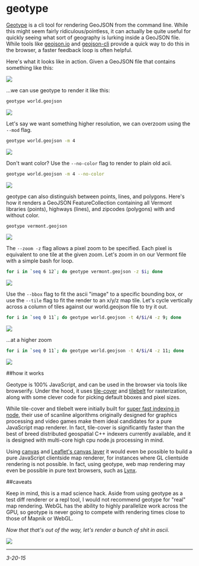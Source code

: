 geotype
===

[Geotype](https://github.com/morganherlocker/geotype) is a cli tool for rendering GeoJSON from the command line. While this might seem fairly ridiculous/pointless, it can actually be quite useful for quickly seeing what sort of geography is lurking inside a GeoJSON file. While tools like [geojson.io](http://geojson.io/) and [geojson-cli](https://github.com/mapbox/geojsonio-cli) provide a quick way to do this in the browser, a faster feedback loop is often helpful.

Here's what it looks like in action. Given a GeoJSON file that contains something like this:

![](/img/world-geojson.png)

...we can use geotype to render it like this:

```sh
geotype world.geojson
```

![](/img/geotype1.gif)

Let's say we want something higher resolution, we can overzoom using the `--mod` flag.

```sh
geotype world.geojson -m 4
```

![](/img/geotype2.gif)

Don't want color? Use the `--no-color` flag to render to plain old acii.

```sh
geotype world.geojson -m 4 --no-color
```

![](/img/geotype3.gif)

geotype can also distinguish between points, lines, and polygons. Here's how it renders a GeoJSON FeatureCollection containing all Vermont libraries (points), highways (lines), and zipcodes (polygons) with and without color.

```sh
geotype vermont.geojson
```

![](/img/geotype4.gif)

The `--zoom -z` flag allows a pixel zoom to be specified. Each pixel is equivalent to one tile at the given zoom. Let's zoom in on our Vermont file with a simple bash for loop.

```sh
for i in `seq 6 12`; do geotype vermont.geojson -z $i; done
```

![](/img/geotype5.gif)

Use the `--bbox` flag to fit the ascii "image" to a specific bounding box, or use the `--tile` flag to fit the render to an x/y/z map tile. Let's cycle vertically across a column of tiles against our world.geojson file to try it out.

```sh
for i in `seq 0 11`; do geotype world.geojson -t 4/$i/4 -z 9; done
```

![](/img/geotype6.gif)

...at a higher zoom

```sh
for i in `seq 0 11`; do geotype world.geojson -t 4/$i/4 -z 11; done
```

![](/img/geotype7.gif)

##how it works

Geotype is 100% JavaScript, and can be used in the browser via tools like browserify. Under the hood, it uses [tile-cover](https://github.com/mapbox/tile-cover) and [tilebelt](https://github.com/mapbox/tilebelt/) for rasterization, along with some clever code for picking default bboxes and pixel sizes. 

While tile-cover and tilebelt were initially built for [super fast indexing in node](https://github.com/mapbox/carmen), their use of scanline algorithms originally designed for graphics processing and video games make them ideal candidates for a pure JavaScript map renderer. In fact, tile-cover is significantly faster than the best of breed distributed geospatial C++ indexers currently available, and it is designed with multi-core high cpu node.js processing in mind.

Using [canvas]() and [Leaflet's canvas layer](http://leafletjs.com/reference.html#tilelayer-canvas) it would even be possible to build a pure JavaScript clientside map renderer, for instances where GL clientside rendering is not possible. In fact, using geotype, web map rendering may even be possible in pure text browsers, such as [Lynx](http://en.wikipedia.org/wiki/Lynx_%28web_browser%29).

##caveats

Keep in mind, this is a mad science hack. Aside from using geotype as a test diff renderer or a repl tool, I would not recommend geotype for "real" map rendering. WebGL has the ability to highly parallelize work across the GPU, so geotype is never going to compete with rendering times close to those of Mapnik or WebGL.

*Now that that's out of the way, let's render a bunch of shit in ascii.*

![](/img/geotype8.gif)

---

*3-20-15*